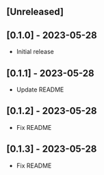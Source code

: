 ## [Unreleased]

## [0.1.0] - 2023-05-28

- Initial release

## [0.1.1] - 2023-05-28

- Update README


## [0.1.2] - 2023-05-28

- Fix README

## [0.1.3] - 2023-05-28

- Fix README